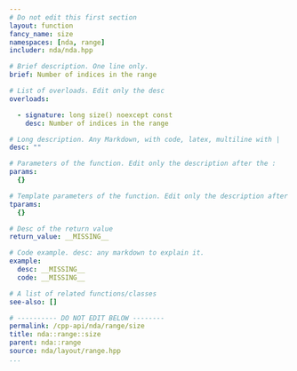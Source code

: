 ```yaml
---
# Do not edit this first section
layout: function
fancy_name: size
namespaces: [nda, range]
includer: nda/nda.hpp

# Brief description. One line only.
brief: Number of indices in the range

# List of overloads. Edit only the desc
overloads:

  - signature: long size() noexcept const
    desc: Number of indices in the range

# Long description. Any Markdown, with code, latex, multiline with |
desc: ""

# Parameters of the function. Edit only the description after the :
params:
  {}

# Template parameters of the function. Edit only the description after the :
tparams:
  {}

# Desc of the return value
return_value: __MISSING__

# Code example. desc: any markdown to explain it.
example:
  desc: __MISSING__
  code: __MISSING__

# A list of related functions/classes
see-also: []

# ---------- DO NOT EDIT BELOW --------
permalink: /cpp-api/nda/range/size
title: nda::range::size
parent: nda::range
source: nda/layout/range.hpp
...
```


